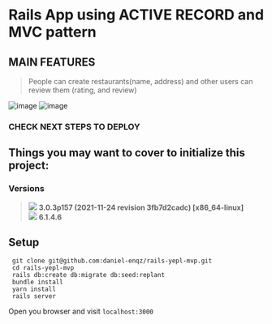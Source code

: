 # Rails App using ACTIVE RECORD and MVC pattern
## MAIN FEATURES
> People can create restaurants(name, address) and other users can review them (rating, and review)

![image](https://user-images.githubusercontent.com/72522628/158514079-9f566523-d719-4149-a03b-6e58f7dc174d.png)
![image](https://user-images.githubusercontent.com/72522628/158514047-c1529922-4424-4512-b371-fda794ee754f.png)

### CHECK NEXT STEPS TO DEPLOY

## Things you may want to cover to initialize this project:
### Versions
> <img src="https://img.shields.io/badge/Ruby-CC342D?style=for-the-badge&logo=ruby&logoColor=white"> <strong> 3.0.3p157 (2021-11-24 revision 3fb7d2cadc) [x86_64-linux]</strong><br>
> <img src="https://img.shields.io/badge/Ruby_on_Rails-CC0000?style=for-the-badge&logo=ruby-on-rails&logoColor=white"> <strong> 6.1.4.6 </strong>

## Setup

```shell
 git clone git@github.com:daniel-enqz/rails-yepl-mvp.git
 cd rails-yepl-mvp
 rails db:create db:migrate db:seed:replant
 bundle install
 yarn install
 rails server
```
Open you browser and visit `localhost:3000`
